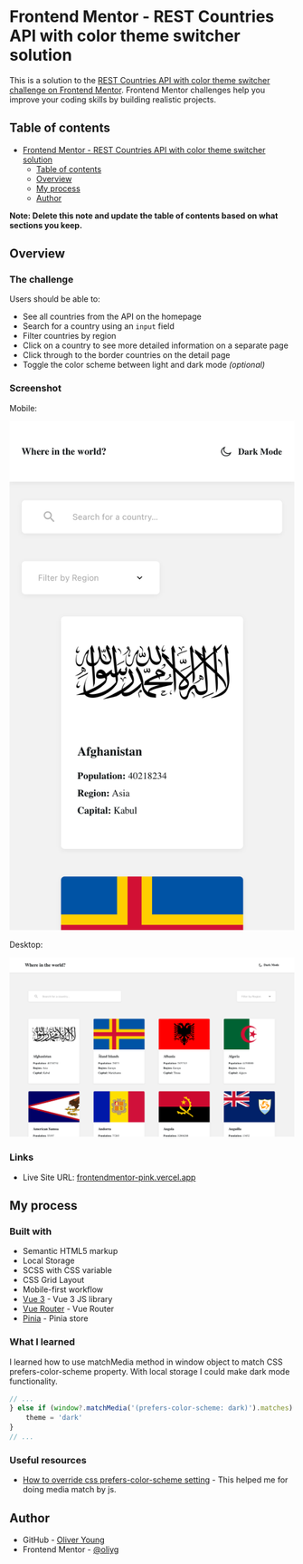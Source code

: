 # Frontend Mentor - REST Countries API with color theme switcher solution

This is a solution to the [REST Countries API with color theme switcher challenge on Frontend Mentor](https://www.frontendmentor.io/challenges/rest-countries-api-with-color-theme-switcher-5cacc469fec04111f7b848ca). Frontend Mentor challenges help you improve your coding skills by building realistic projects.

## Table of contents

- [Frontend Mentor - REST Countries API with color theme switcher solution](#frontend-mentor---rest-countries-api-with-color-theme-switcher-solution)
  - [Table of contents](#table-of-contents)
  - [Overview](#overview)
  - [My process](#my-process)
  - [Author](#author)

**Note: Delete this note and update the table of contents based on what sections you keep.**

## Overview

### The challenge

Users should be able to:

- See all countries from the API on the homepage
- Search for a country using an `input` field
- Filter countries by region
- Click on a country to see more detailed information on a separate page
- Click through to the border countries on the detail page
- Toggle the color scheme between light and dark mode _(optional)_

### Screenshot

Mobile:

![](./mobile-screenshot.png)

Desktop:

![](./desktop-screenshot.png)

### Links

- Live Site URL: [frontendmentor-pink.vercel.app](https://frontendmentor-pink.vercel.app)

## My process

### Built with

- Semantic HTML5 markup
- Local Storage
- SCSS with CSS variable
- CSS Grid Layout
- Mobile-first workflow
- [Vue 3](https://vuejs.org) - Vue 3 JS library
- [Vue Router](https://router.vuejs.org) - Vue Router
- [Pinia](https://pinia.vuejs.org) - Pinia store

### What I learned

I learned how to use matchMedia method in window object to match CSS prefers-color-scheme property. With local storage I could make dark mode functionality.

```js
// ...
} else if (window?.matchMedia('(prefers-color-scheme: dark)').matches) {
    theme = 'dark'
}
// ...
```

### Useful resources

- [How to override css prefers-color-scheme setting](https://stackoverflow.com/questions/56300132/how-to-override-css-prefers-color-scheme-setting) - This helped me for doing media match by js.

## Author

- GitHub - [Oliver Young](https://github.com/oliyg)
- Frontend Mentor - [@oliyg](https://www.frontendmentor.io/profile/oliyg)
